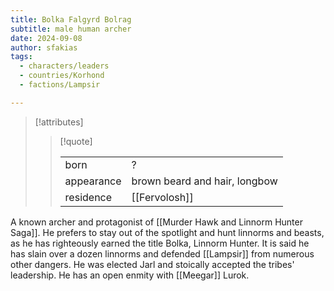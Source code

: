 ```yaml
---
title: Bolka Falgyrd Bolrag
subtitle: male human archer
date: 2024-09-08
author: sfakias
tags:
  - characters/leaders
  - countries/Korhond
  - factions/Lampsir

---
```

> [!attributes]
> 
> > [!quote]
> >
> > | | |
> > | --- | --- |
> > | born | ? |
> > | appearance | brown beard and hair, longbow |
> > | residence | [[Fervolosh]] |

A known archer and protagonist of [[Murder Hawk and Linnorm Hunter Saga]]. He prefers to stay out of the spotlight and hunt linnorms and beasts, as he has righteously earned the title Bolka, Linnorm Hunter. It is said he has slain over a dozen linnorms and defended [[Lampsir]] from numerous other dangers. He was elected Jarl and stoically accepted the tribes' leadership. He has an open enmity with [[Meegar]] Lurok.